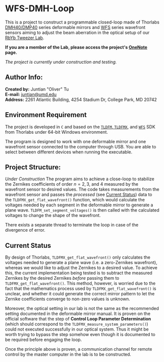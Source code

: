 # WFS-DMH-Loop
This is a project to construct a programmable closed-loop made of Thorlabs [DMH40/DMP40](https://www.thorlabs.com/newgrouppage9.cfm?objectgroup_id=5056) series deformable mirrors and [WFS](https://www.thorlabs.com/newgrouppage9.cfm?objectgroup_id=5287) series wavefront sensors aiming to adjust the beam aberration in the optical setup of our [RbYb Tweezer Lab](https://porto.jqi.umd.edu/).

**If you are a member of the Lab, please access the project's [OneNote](https://onedrive.live.com/view.aspx?resid=601343494F74D454%215914&id=documents&wd=target%28Setting%20up%20Hardware%20Vol.%202.one%7C4494AEAA-32A1-4BE6-AB27-3721055533CD%2FAberration%20control-loop%20with%20deformable%20mirror%20and%20wavefront%20sensor%7C8266EDD0-1606-40D5-849C-D49D2D8196F3%2F%29) page.**

*The project is currently under construction and testing.*

## Author Info:
**Created by:** Juntian "Oliver" Tu  
**E-mail:** [juntian@umd.edu](mailto:juntian@umd.edu)  
**Address:** 2261 Atlantic Building, 4254 Stadium Dr, College Park, MD 20742

## Environment Requirement
The project is developed in `C` and based on the [`TLDFM`, `TLDFMX`](https://www.thorlabs.com/software_pages/ViewSoftwarePage.cfm?Code=DMP40), and [`WFS`](https://www.thorlabs.com/software_pages/ViewSoftwarePage.cfm?Code=WFS) SDK from Thorlabs under 64-bit Windows environment.

The program is designed to work with one deformable mirror and one wavefront sensor connected to the computer through USB. You are able to select between different devices when running the executable.

## Project Structure:
*Under Construction*
The program aims to achieve a close-loop to stabilize the Zernikes coefficients of order $n = 2, 3,$ and $4$ measured by the wavefront sensor to desired values. The code takes measurements from the wavefront sensor and passes the *processed* (see [Current Status](#current-status)) data to the `TLDFMX_get_flat_wavefront()` function, which would calculate the voltages needed by each segment in the deformable mirror to generate a plane wave. `TLDFM_set_segment_voltages()` is then called with the calculated voltages to change the shape of the wavefront.

There exists a separate thread to terminate the loop in case of the divergence of error.

## Current Status

By design of Thorlabs, `TLDFMX_get_flat_wavefront()` only calculates the voltages needed to generate a plane wave (i.e. a zero-Zernikes wavefront), whereas we would like to adjust the Zernikes to a desired value. To achieve this, the current implementation being tested is to subtract the measured Zernikes by the desired Zernikes *before* passing them to `TLDFMX_get_flat_wavefront()`. This method, however, is worried due to the fact that the mathematics process used by `TLDFMX_get_flat_wavefront()` is unclear, and whether it could generate the correct mirror pattern to let the Zernike coefficients converge to non-zero values is unknown.

Moreover, the optical setting in our lab is not the same as the recommended setting documented in the deformable mirror manual. It is proven on the official software that the step of **Control Loop Parameter Determination** (which should correspond to the `TLDFMX_measure_system_parameters()`) could not executed successfully in our optical system. Thus it might be worth trying to bypass the step somehow even though it is documented to be required before engaging the loop.

Once the principle above is proven, a communication channel for remote control by the master computer in the lab is to be constructed.